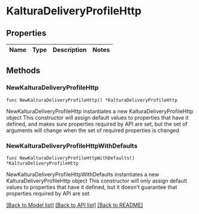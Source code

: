 # KalturaDeliveryProfileHttp

## Properties

Name | Type | Description | Notes
------------ | ------------- | ------------- | -------------

## Methods

### NewKalturaDeliveryProfileHttp

`func NewKalturaDeliveryProfileHttp() *KalturaDeliveryProfileHttp`

NewKalturaDeliveryProfileHttp instantiates a new KalturaDeliveryProfileHttp object
This constructor will assign default values to properties that have it defined,
and makes sure properties required by API are set, but the set of arguments
will change when the set of required properties is changed

### NewKalturaDeliveryProfileHttpWithDefaults

`func NewKalturaDeliveryProfileHttpWithDefaults() *KalturaDeliveryProfileHttp`

NewKalturaDeliveryProfileHttpWithDefaults instantiates a new KalturaDeliveryProfileHttp object
This constructor will only assign default values to properties that have it defined,
but it doesn't guarantee that properties required by API are set


[[Back to Model list]](../README.md#documentation-for-models) [[Back to API list]](../README.md#documentation-for-api-endpoints) [[Back to README]](../README.md)


